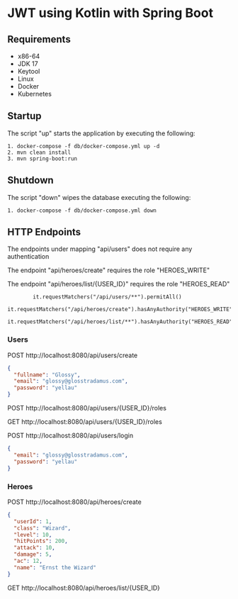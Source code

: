 # JWT using Kotlin with Spring Boot 


## Requirements

* x86-64
* JDK 17
* Keytool
* Linux
* Docker
* Kubernetes


## Startup

The script "up" starts the application by executing the following:
```
1. docker-compose -f db/docker-compose.yml up -d
2. mvn clean install
3. mvn spring-boot:run
```


## Shutdown

The script "down" wipes the database executing the following:
```
1. docker-compose -f db/docker-compose.yml down
```


## HTTP Endpoints

The endpoints under mapping "api/users" does not require any authentication

The endpoint "api/heroes/create" requires the role "HEROES_WRITE" 

The endpoint "api/heroes/list/{USER_ID}" requires the role "HEROES_READ"

            it.requestMatchers("/api/users/**").permitAll()
            it.requestMatchers("/api/heroes/create").hasAnyAuthority("HEROES_WRITE")
            it.requestMatchers("/api/heroes/list/**").hasAnyAuthority("HEROES_READ")

### Users

POST http://localhost:8080/api/users/create 

```json
{
  "fullname": "Glossy",
  "email": "glossy@glosstradamus.com",
  "password": "yellau"
}
```


POST http://localhost:8080/api/users/{USER_ID}/roles

GET  http://localhost:8080/api/users/{USER_ID}/roles 

POST http://localhost:8080/api/users/login 

```json
{
  "email": "glossy@glosstradamus.com",
  "password": "yellau"
}
```


### Heroes
POST http://localhost:8080/api/heroes/create 

```json
{
  "userId": 1,
  "class": "Wizard",
  "level": 10,
  "hitPoints": 200,
  "attack": 10,
  "damage": 5,
  "ac": 12,
  "name": "Ernst the Wizard"
}
```


GET http://localhost:8080/api/heroes/list/{USER_ID} 

